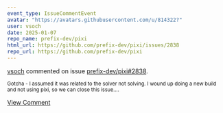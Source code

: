 ```yaml
---
event_type: IssueCommentEvent
avatar: "https://avatars.githubusercontent.com/u/814322?"
user: vsoch
date: 2025-01-07
repo_name: prefix-dev/pixi
html_url: https://github.com/prefix-dev/pixi/issues/2838
repo_url: https://github.com/prefix-dev/pixi
---
```


<a href='https://github.com/vsoch' target='_blank'>vsoch</a> commented on issue <a href='https://github.com/prefix-dev/pixi/issues/2838' target='_blank'>prefix-dev/pixi#2838</a>.

<small>Gotcha - I assumed it was related to the solver not solving. I wound up doing a new build and not using pixi, so we can close this issue....</small>

<a href='https://github.com/prefix-dev/pixi/issues/2838' target='_blank'>View Comment</a>